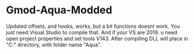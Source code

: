 # Gmod-Aqua-Modded
Updated offsets, and hooks, works, but a bit functions doesnt work.
You just need Visual Studio to compile that. And if your VS are 2019, u need open project properties and set tools V143.
After compiling DLL will place in "C:\" directory, with folder name "Aqua".
